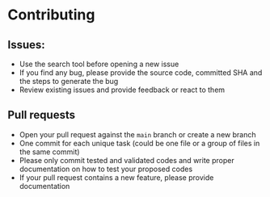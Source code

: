 # Contributing

## Issues:

- Use the search tool before opening a new issue
- If you find any bug, please provide the source code, committed SHA and the steps to
  generate the bug
- Review existing issues and provide feedback or react to them

## Pull requests

- Open your pull request against the `main` branch or create a new branch
- One commit for each unique task (could be one file or a group of files in the same commit)
- Please only commit tested and validated codes and write proper documentation on how to test
  your proposed codes
- If your pull request contains a new feature, please provide documentation
